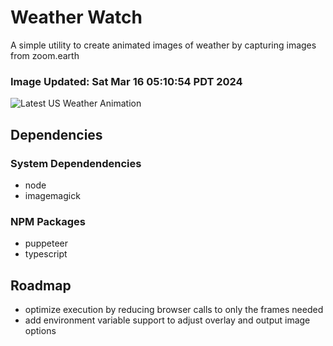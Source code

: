 # Weather Watch

A simple utility to create animated images of weather by capturing images from zoom.earth

### Image Updated: Sat Mar 16 05:10:54 PDT 2024

![Latest US Weather Animation](animations/2024-03-16.webp)

## Dependencies
### System Dependendencies
* node
* imagemagick
### NPM Packages
* puppeteer
* typescript

## Roadmap
* optimize execution by reducing browser calls to only the frames needed
* add environment variable support to adjust overlay and output image options
